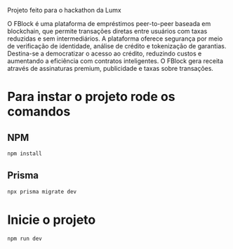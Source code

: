 
Projeto feito para o hackathon da Lumx

O FBlock é uma plataforma de empréstimos peer-to-peer baseada em blockchain, que permite transações diretas entre usuários com taxas reduzidas e sem intermediários. A plataforma oferece segurança por meio de verificação de identidade, análise de crédito e tokenização de garantias. Destina-se a democratizar o acesso ao crédito, reduzindo custos e aumentando a eficiência com contratos inteligentes. O FBlock gera receita através de assinaturas premium, publicidade e taxas sobre transações.

# Para instar o projeto rode os comandos

## NPM

```bash
npm install
```
## Prisma

```bash
npx prisma migrate dev
```
# Inicie o projeto 

```bash
npm run dev
```






